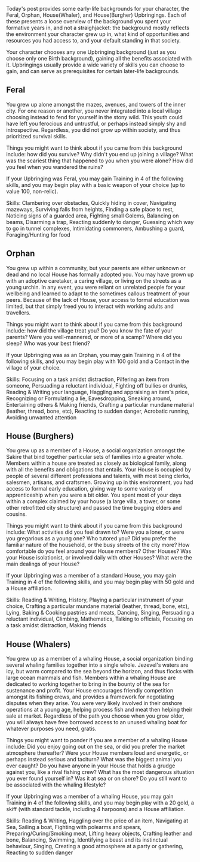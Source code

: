 Today's post provides some early-life backgrounds for your character, the Feral, Orphan, House(Whaler), and House(Burgher) Upbringings. Each of these presents a loose overview of the background you spent your formative years in, and not a straighjacket: the background mostly reflects the environment your character grew up in, what kind of opportunities and resources you had access to, and your default standing in that society.

Your character chooses any one Upbringing background (just as you choose only one Birth background), gaining all the benefits associated with it. Upbringings usually provide a wide variety of skills you can choose to gain, and can serve as prerequisites for certain later-life backgrounds.
<h2 style="text-align: left;"><strong>Feral</strong></h2>
You grew up alone amongst the mazes, avenues, and towers of the inner city. For one reason or another, you never integrated into a local village choosing instead to fend for yourself in the stony wild. This youth could have left you ferocious and untrustful, or perhaps instead simply shy and introspective. Regardless, you did not grow up within society, and thus prioritized survival skills.

Things you might want to think about if you came from this background include: how did you survive? Why didn't you end up joining a village? What was the scariest thing that happened to you when you were alone? How did you feel when you wandered the ruins?

If your Upbringing was Feral, you may gain Training in 4 of the following skills, and you may begin play with a basic weapon of your choice (up to value 100, non-relic).

Skills: Clambering over obstacles, Quickly hiding in cover, Navigating mazeways, Surviving falls from heights, Finding a safe place to rest, Noticing signs of a guarded area, Fighting small Golems, Balancing on beams, Disarming a trap, Reacting suddenly to danger, Guessing which way to go in tunnel complexes, Intimidating commoners, Ambushing a guard, Foraging/Hunting for food
<h2>Orphan</h2>
You grew up within a community, but your parents are either unknown or dead and no local House has formally adopted you. You may have grown up with an adoptive caretaker, a caring village, or living on the streets as a young urchin. In any event, you were reliant on unrelated people for your wellbeing and learned to adapt to the sometimes callous treatment of your peers. Because of the lack of House, your access to formal education was limited, but that simply freed you to interact with working adults and travellers.

Things you might want to think about if you came from this background include: how did the village treat you? Do you know the fate of your parents? Were you well-mannered, or more of a scamp? Where did you sleep? Who was your best friend?

If your Upbringing was as an Orphan, you may gain Training in 4 of the following skills, and you may begin play with 100 gold and a Contact in the village of your choice.

Skills: Focusing on a task amidst distraction, Pilfering an item from someone, Persuading a reluctant individual, Fighting off bullies or drunks, Reading &amp; Writing your language, Haggling and appraising an item's price, Recognizing or Formulating a lie, Eavesdropping, Sneaking around, Entertaining others &amp; Making friends, Crafting a particular mundane material (leather, thread, bone, etc), Reacting to sudden danger, Acrobatic running, Avoiding unwanted attention
<h2>House (Burghers)</h2>
You grew up as a member of a House, a social organization amongst the Sakire that bind together particular sets of families into a greater whole. Members within a house are treated as closely as biological family, along with all the benefits and obligations that entails. Your House is occupied by people of several different professions and talents, with most being clerks, salesmen, artisans, and craftsmen. Growing up in this environment, you had access to formal early education, giving way to some variety of apprenticeship when you were a bit older. You spent most of your days within a complex claimed by your house (a large villa, a tower, or some other retrofitted city structure) and passed the time bugging elders and cousins.

Things you might want to think about if you came from this background include: What activities did you feel drawn to? Were you a loner, or were you gregarious as a young one? Who tutored you? Did you prefer the familiar nature of the household, or the busy streets of the city more? How comfortable do you feel around your House members? Other Houses? Was your House isolationist, or involved daily with other Houses? What were the main dealings of your House?

If your Upbringing was a member of a standard House, you may gain Training in 4 of the following skills, and you may begin play with 50 gold and a House affiliation.

Skills: Reading &amp; Writing, History, Playing a particular instrument of your choice, Crafting a particular mundane material (leather, thread, bone, etc), Lying, Baking &amp; Cooking pastries and meats, Dancing, Singing, Persuading a reluctant individual, Climbing, Mathematics, Talking to officials, Focusing on a task amidst distraction, Making friends
<h2>House (Whalers)</h2>
You grew up as a member of a whaling House, a social organization binding several whaling families together into a single whole. Jezevel's waters are icy, but warm compared to the sea beyond the horizon, and thus flocks with large ocean mammals and fish. Members within a whaling House are dedicated to working together to bring in the bounty of the sea for sustenance and profit. Your House encourages friendly competition amongst its fishing crews, and provides a framework for negotiating disputes when they arise. You were very likely involved in their onshore operations at a young age, helping process fish and meat then helping their sale at market. Regardless of the path you choose when you grow older, you will always have free borrowed access to an unused whaling boat for whatever purposes you need, gratis.

Things you might want to ponder if you are a member of a whaling House include: Did you enjoy going out on the sea, or did you prefer the market atmosphere thereafter? Were your House members loud and energetic, or perhaps instead serious and taciturn? What was the biggest animal you ever caught? Do you have anyone in your House that holds a grudge against you, like a rival fishing crew? What has the most dangerous situation you ever found yourself in? Was it at sea or on shore? Do you still want to be associated with the whaling lifestyle?

If your Upbringing was a member of a whaling House, you may gain Training in 4 of the following skills, and you may begin play with a 20 gold, a skiff (with standard tackle, including 4 harpoons) and a House affiliation.

Skills: Reading &amp; Writing, Haggling over the price of an item, Navigating at Sea, Sailing a boat, Fighting with polearms and spears, Preparing/Curing/Smoking meat, Lifting heavy objects, Crafting leather and bone, Balancing, Swimming, Identifying a beast and its instinctual behaviour, Singing, Creating a good atmosphere at a party or gathering, Reacting to sudden danger

